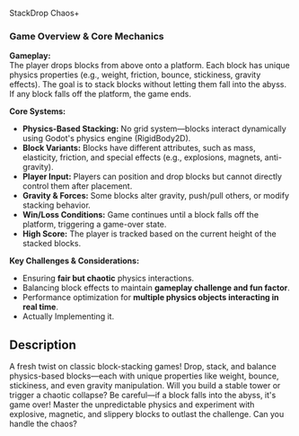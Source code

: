 StackDrop Chaos+

### **Game Overview & Core Mechanics**

**Gameplay:**  
The player drops blocks from above onto a platform. Each block has unique physics properties (e.g., weight, friction, bounce, stickiness, gravity effects). The goal is to stack blocks without letting them fall into the abyss. If any block falls off the platform, the game ends.

**Core Systems:**

- **Physics-Based Stacking:** No grid system—blocks interact dynamically using Godot's physics engine (RigidBody2D).
- **Block Variants:** Blocks have different attributes, such as mass, elasticity, friction, and special effects (e.g., explosions, magnets, anti-gravity).
- **Player Input:** Players can position and drop blocks but cannot directly control them after placement.
- **Gravity & Forces:** Some blocks alter gravity, push/pull others, or modify stacking behavior.
- **Win/Loss Conditions:** Game continues until a block falls off the platform, triggering a game-over state.
- **High Score:** The player is tracked based on the current height of the stacked blocks.

**Key Challenges & Considerations:**

- Ensuring **fair but chaotic** physics interactions.
- Balancing block effects to maintain **gameplay challenge and fun factor**.
- Performance optimization for **multiple physics objects interacting in real time**.
- Actually Implementing it.

## Description
A fresh twist on classic block-stacking games! Drop, stack, and balance physics-based blocks—each with unique properties like weight, bounce, stickiness, and even gravity manipulation. Will you build a stable tower or trigger a chaotic collapse? Be careful—if a block falls into the abyss, it's game over! Master the unpredictable physics and experiment with explosive, magnetic, and slippery blocks to outlast the challenge. Can you handle the chaos?
